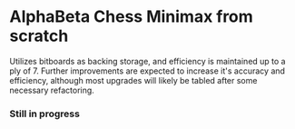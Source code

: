 # AlphaBeta Chess Minimax from scratch
Utilizes bitboards as backing storage, and efficiency is maintained up to a ply of 7. Further improvements are expected to increase it's accuracy and efficiency, although most upgrades will likely be tabled after some necessary refactoring.

### Still in progress ###

